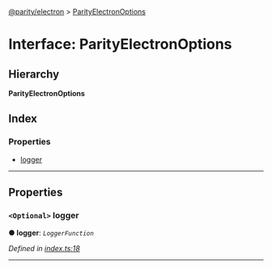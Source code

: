 [@parity/electron](../README.md) > [ParityElectronOptions](../interfaces/parityelectronoptions.md)

# Interface: ParityElectronOptions

## Hierarchy

**ParityElectronOptions**

## Index

### Properties

* [logger](parityelectronoptions.md#logger)

---

## Properties

<a id="logger"></a>

### `<Optional>` logger

**● logger**: *`LoggerFunction`*

*Defined in [index.ts:18](https://github.com/paritytech/js-libs/blob/67fa654/packages/electron/src/index.ts#L18)*

___

